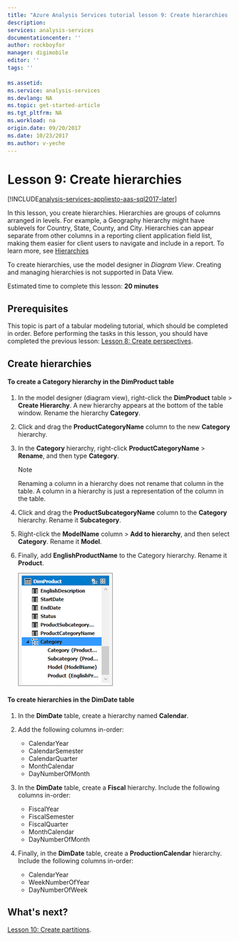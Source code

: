 ```yaml
---
title: "Azure Analysis Services tutorial lesson 9: Create hierarchies | Azure"
description: 
services: analysis-services
documentationcenter: ''
author: rockboyfor
manager: digimobile
editor: ''
tags: ''

ms.assetid: 
ms.service: analysis-services
ms.devlang: NA
ms.topic: get-started-article
ms.tgt_pltfrm: NA
ms.workload: na
origin.date: 09/20/2017
ms.date: 10/23/2017
ms.author: v-yeche
---
```

# Lesson 9: Create hierarchies

[!INCLUDE[analysis-services-appliesto-aas-sql2017-later](../../../includes/analysis-services-appliesto-aas-sql2017-later.md)]

In this lesson, you create hierarchies. Hierarchies are groups of columns arranged in levels. For example, a Geography hierarchy might have sublevels for Country, State, County, and City. Hierarchies can appear separate from other columns in a reporting client application field list, making them easier for client users to navigate and include in a report. To learn more, see [Hierarchies](https://docs.microsoft.com/sql/analysis-services/tabular-models/hierarchies-ssas-tabular)

To create hierarchies, use the model designer in *Diagram View*. Creating and managing hierarchies is not supported in Data View.  

Estimated time to complete this lesson: **20 minutes**  

## Prerequisites  
This topic is part of a tabular modeling tutorial, which should be completed in order. Before performing the tasks in this lesson, you should have completed the previous lesson: [Lesson 8: Create perspectives](../tutorials/aas-lesson-8-create-perspectives.md).  

## Create hierarchies  

#### To create a Category hierarchy in the DimProduct table  

1.  In the model designer (diagram view), right-click the **DimProduct** table > **Create Hierarchy**. A new hierarchy appears at the bottom of the table window. Rename the hierarchy **Category**.  

2.  Click and drag the **ProductCategoryName** column to the new **Category** hierarchy.  

3.  In the **Category** hierarchy, right-click **ProductCategoryName** > **Rename**, and then type **Category**.  

    > [!NOTE]  
    > Renaming a column in a hierarchy does not rename that column in the table. A column in a hierarchy is just a representation of the column in the table.  

4.  Click and drag the **ProductSubcategoryName** column to the **Category** hierarchy. Rename it **Subcategory**. 

5.  Right-click the **ModelName** column > **Add to hierarchy**, and then select **Category**. Rename it **Model**.

6.  Finally, add **EnglishProductName** to the Category hierarchy. Rename it **Product**.  

    ![aas-lesson9-category](../tutorials/media/aas-lesson9-category.png)

#### To create hierarchies in the DimDate table  

1.  In the **DimDate** table, create a hierarchy named **Calendar**.  

3.  Add the following columns in-order:

    *  CalendarYear
    *  CalendarSemester
    *  CalendarQuarter
    *  MonthCalendar
    *  DayNumberOfMonth

4.  In the **DimDate** table, create a **Fiscal** hierarchy. Include the following columns in-order:  

    *  FiscalYear
    *  FiscalSemester
    *  FiscalQuarter
    *  MonthCalendar
    *  DayNumberOfMonth

5.  Finally, in the **DimDate** table, create a **ProductionCalendar** hierarchy. Include the following columns in-order:  
    *  CalendarYear
    *  WeekNumberOfYear
    *  DayNumberOfWeek

 ## What's next?
[Lesson 10: Create partitions](../tutorials/aas-lesson-10-create-partitions.md).

<!--Update_Description: update meta properties, wording update -->